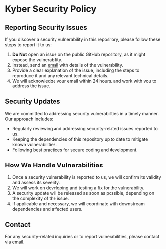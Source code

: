 # Kyber Security Policy

## Reporting Security Issues

If you discover a security vulnerability in this repository, please follow these steps to report it to us:

1. **Do Not** open an issue on the public GitHub repository, as it might expose the vulnerability.
2. Instead, send an [email](mailto:security@mitchellberry.com) with details of the vulnerability.
3. Provide a clear explanation of the issue, including the steps to reproduce it and any relevant technical details.
4. We will acknowledge your email within 24 hours, and work with you to address the issue.

## Security Updates

We are committed to addressing security vulnerabilities in a timely manner. Our approach includes:

- Regularly reviewing and addressing security-related issues reported to us.
- Keeping the dependencies of this repository up to date to mitigate known vulnerabilities.
- Following best practices for secure coding and development.

## How We Handle Vulnerabilities

1. Once a security vulnerability is reported to us, we will confirm its validity and assess its severity.
2. We will work on developing and testing a fix for the vulnerability.
3. A security update will be released as soon as possible, depending on the complexity of the issue.
4. If applicable and necessary, we will coordinate with downstream dependencies and affected users.

## Contact

For any security-related inquiries or to report vulnerabilities, please contact via [email](mailto:security@mitchellberry.com).

